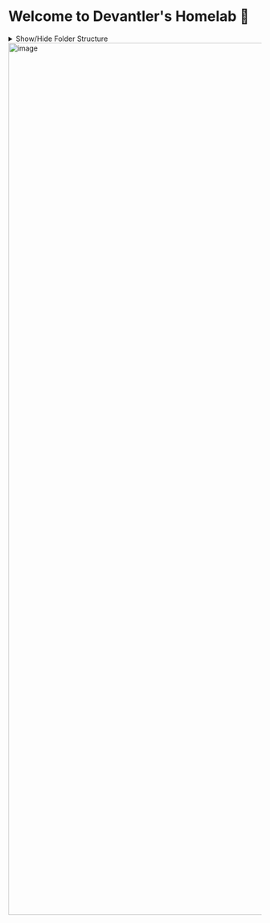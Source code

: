 # Welcome to Devantler's Homelab 🚀

<details>
  <summary>Show/Hide Folder Structure</summary>

<!-- readme-tree start -->
```
.
├── .github
│   └── workflows
├── .vscode
├── k8s
│   ├── clusters
│   │   ├── homelab-ksail
│   │   │   ├── flux-system
│   │   │   └── variables
│   │   └── homelab-prod
│   │       ├── flux-system
│   │       └── variables
│   ├── environments
│   │   └── talos
│   │       └── infrastructure
│   └── manifests
│       ├── apps
│       │   └── patches
│       ├── infrastructure-crds
│       │   ├── ingresses
│       │   └── middlewares
│       └── infrastructure
│           ├── configmaps
│           └── patches
└── talos
    └── patches

26 directories
```
<!-- readme-tree end -->

</details>

<img width="1737" alt="image" src="https://github.com/devantler/homelab/assets/26203420/19df9600-b8c9-4615-beda-723fbf9fa21c">
